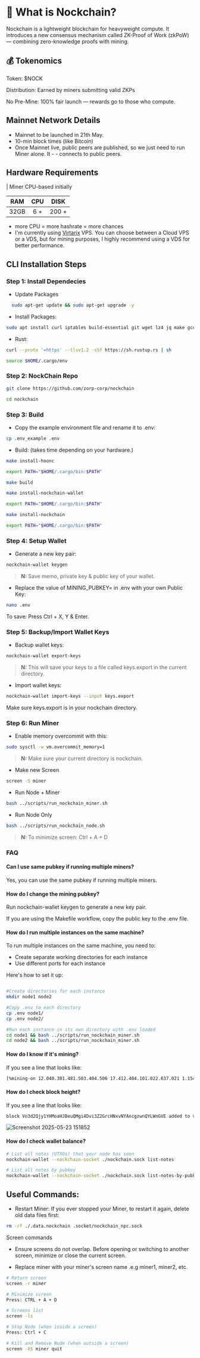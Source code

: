 
# 🧠 What is Nockchain?

Nockchain is a lightweight blockchain for heavyweight compute.
It introduces a new consensus mechanism called ZK-Proof of Work (zkPoW) — combining zero-knowledge proofs with mining.



## 💰 Tokenomics
Token: $NOCK

Distribution: Earned by miners submitting valid ZKPs

No Pre-Mine: 100% fair launch — rewards go to those who compute.

## Mainnet Network Details
- Mainnet to be launched in 21th May.
- 10-min block times (like Bitcoin)
- Once Mainnet live, public peers are published, so we just need to run Miner alone. It - - connects to public peers.

 ## Hardware Requirements
| Miner CPU-based initially        

|RAM   | CPU  | DISK  |
|:-:|:-:|:-:|
| 32GB  | 6 + | 200 +  |

* more CPU = more hashrate = more chances
* I'm currently using [Virtarix](https://my.virtarix.com/aff.php?aff=59) VPS. You can choose between a Cloud VPS or a VDS, but for mining purposes, I highly recommend using a VDS for better performance.


## CLI Installation Steps
### Step 1: Install Dependecies
* Update Packages
```bash
  sudo apt-get update && sudo apt-get upgrade -y
  ``` 

* Install Packages:

```bash
sudo apt install curl iptables build-essential git wget lz4 jq make gcc nano automake autoconf tmux htop nvme-cli libgbm1 pkg-config libssl-dev libleveldb-dev tar clang bsdmainutils ncdu unzip libleveldb-dev -y
```
* Rust:

```bash
curl --proto '=https' --tlsv1.2 -sSf https://sh.rustup.rs | sh
```

```bash
source $HOME/.cargo/env
```



### Step 2: NockChain Repo
```bash
git clone https://github.com/zorp-corp/nockchain
```

```bash
cd nockchain
```

### Step 3: Build
* Copy the example environment file and rename it to .env:
```bash
cp .env_example .env
```

* Build: (takes time depending on your hardware.)

```bash
make install-hoonc
```

```bash
export PATH="$HOME/.cargo/bin:$PATH"
```

```bash
make build
```

```bash
make install-nockchain-wallet
```

```bash
export PATH="$HOME/.cargo/bin:$PATH"
```

```bash
make install-nockchain
```

```bash
export PATH="$HOME/.cargo/bin:$PATH"
```

### Step 4: Setup Wallet
 * Generate a new key pair:
 ```bash
 nockchain-wallet keygen
 ```
> **N:** Save memo, private key & public key of your wallet.

* Replace the value of MINING_PUBKEY=<public-key> in .env with your own Public Key:
```bash
nano .env
```

To save: Press Ctrl + X, Y & Enter.

### Step 5: Backup/Import Wallet Keys

* Backup wallet keys:
```bash
nockchain-wallet export-keys
```
> **N:** This will save your keys to a file called keys.export in the current directory.

* Import wallet keys:
```bash
nockchain-wallet import-keys --input keys.export
```

Make sure keys.export is in your nockchain directory.

### Step 6: Run Miner

* Enable memory overcommit with this:
```bash
sudo sysctl -w vm.overcommit_memory=1
```

> **N:** Make sure your current directory is nockchain.

* Make new Screen
```bash
screen -S miner
```

* Run Node + Miner
```bash
bash ../scripts/run_nockchain_miner.sh 
```

* Run Node Only 
```bash
bash ../scripts/run_nockchain_node.sh
```

> **N:** To minimize screen: Ctrl + A + D


### FAQ

#### Can I use same pubkey if running multiple miners?
Yes, you can use the same pubkey if running multiple miners.

#### How do I change the mining pubkey?
Run nockchain-wallet keygen to generate a new key pair.

If you are using the Makefile workflow, copy the public key to the .env file.

#### How do I run multiple instances on the same machine?
To run multiple instances on the same machine, you need to:

* Create separate working directories for each instance
* Use different ports for each instance

Here's how to set it up:

```bash

#Create directories for each instance
mkdir node1 node2

#Copy .env to each directory
cp .env node1/
cp .env node2/

#Run each instance in its own directory with .env loaded
cd node1 && bash ../scripts/run_nockchain_miner.sh
cd node2 && bash ../scripts/run_nockchain_miner.sh
```

#### How do I know if it's mining?
If you see a line that looks like:

```bash
[%mining-on 12.040.301.481.503.404.506 17.412.404.101.022.637.021 1.154.757.196.846.835.552 12.582.351.418.886.020.622 6.726.267.510.179.724.279]
```

#### How do I check block height?
If you see a line that looks like:

```bash
block Vo3d2Qjy1YHMoaHJBeuQMgi4Dvi3Z2GrcHNxvNYAncgzwnQYLWnGVE added to validated blocks at 2
```
![Screenshot 2025-05-23 151852](https://github.com/user-attachments/assets/bdd4cac2-3e0b-41ec-aa02-40b628546b39)


#### How do I check wallet balance?

```bash
# List all notes (UTXOs) that your node has seen
nockchain-wallet --nockchain-socket ./nockchain.sock list-notes

# List all notes by pubkey
nockchain-wallet --nockchain-socket ./nockchain.sock list-notes-by-pubkey <your-pubkey>
```

## Useful Commands:
* Restart Miner:
If you ever stopped your Miner, to restart it again, delete old data files first:

```bash
rm -rf ./.data.nockchain .socket/nockchain_npc.sock
```

Screen commands

* Ensure screens do not overlap. Before opening or switching to another screen, minimize or close the current screen.

* Replace miner with your miner's screen name .e.g miner1, miner2, etc.

```bash
# Return screen
screen -r miner

# Minimize screen
Press: CTRL + A + D

# Screens list
screen -ls

# Stop Node (when inside a screen)
Press: Ctrl + C

# Kill and Remove Node (when outside a screen)
screen -XS miner quit
```
